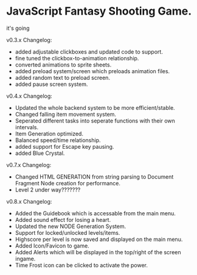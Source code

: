 # JavaScript Fantasy Shooting Game.
it's going

v0.3.x Changelog:
- added adjustable clickboxes and updated code to support.
- fine tuned the clickbox-to-animation relationship.
- converted animations to sprite sheets.
- added preload system/screen which preloads animation files.
- added random text to preload screen.
- added pause screen system.

v0.4.x Changelog:
- Updated the whole backend system to be more efficient/stable.
- Changed falling item movement system.
- Seperated different tasks into seperate functions with their own intervals.
- Item Generation optimized.
- Balanced speed/time relationship.
- added support for Escape key pausing.
- added Blue Crystal.

v0.7.x Changelog:
- Changed HTML GENERATION from string parsing to Document Fragment Node creation for performance.
- Level 2 under way???????

v0.8.x Changelog:
- Added the Guidebook which is accessable from the main menu.
- Added sound effect for losing a heart.
- Updated the new NODE Generation System.
- Support for locked/unlocked levels/items.
- Highscore per level is now saved and displayed on the main menu.
- Added Icon/Favicon to game.
- Added Alerts which will be displayed in the top/right of the screen ingame.
- Time Frost icon can be clicked to activate the power.